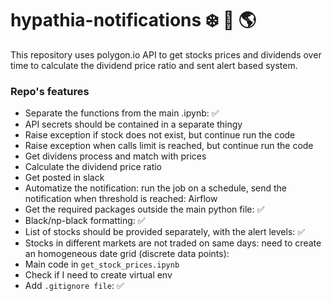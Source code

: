 # hypathia-notifications :snowflake: :rainbow: :earth_americas:

This repository uses polygon.io API to get stocks prices and dividends over time to
calculate the dividend price ratio and sent alert based system.

### Repo's features
* Separate the functions from the main .ipynb:  :white_check_mark:
* API secrets should be contained in a separate thingy
* Raise exception if stock does not exist, but continue run the code
* Raise exception when calls limit is reached,  but continue run the code
* Get dividens process and match with prices
* Calculate the dividend price ratio
* Get posted in slack
* Automatize the notification: run the job on a schedule, send the notification when threshold is reached: Airflow
* Get the required packages outside the main python file:  :white_check_mark:
* Black/np-black formatting:  :white_check_mark:
* List of stocks should be provided separately, with the alert levels:  :white_check_mark:
* Stocks in different markets are not traded on same days: need to create an homogeneous date grid (discrete data points):
* Main code in `get_stock_prices.ipynb` 
* Check if I need to create virtual env 
* Add `.gitignore file`: :white_check_mark:

